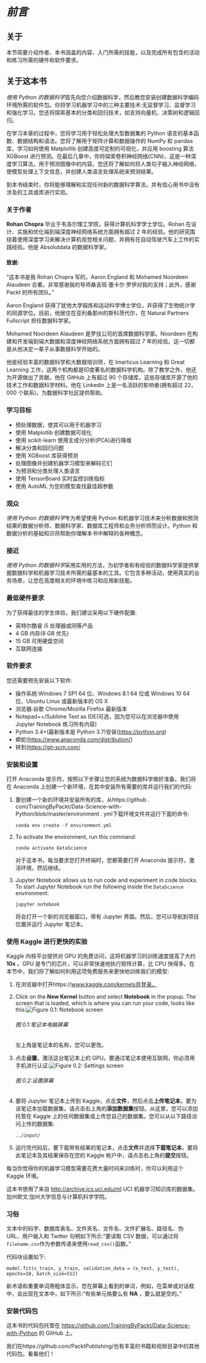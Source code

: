 

# *前言*

## 关于

本节简要介绍作者、本书涵盖的内容、入门所需的技能，以及完成所有包含的活动和练习所需的硬件和软件要求。

## 关于这本书

*使用 Python 的数据科学*首先向您介绍数据科学，然后教您安装创建数据科学编码环境所需的软件包。你将学习机器学习中的三种主要技术:无监督学习、监督学习和强化学习。您还将探索基本的分类和回归技术，如支持向量机、决策树和逻辑回归。

在学习本章的过程中，您将学习用于轻松处理大型数据集的 Python 语言的基本函数、数据结构和语法。您将了解用于矩阵计算和数据操作的 NumPy 和 pandas 库，学习如何使用 Matplotlib 创建高度可定制的可视化，并应用 boosting 算法 XGBoost 进行预测。在最后几章中，你将探索卷积神经网络(CNN)，这是一种深度学习算法，用于预测图像中的内容。您还将了解如何将人类句子输入神经网络，使模型处理上下文信息，并创建人类语言处理系统来预测结果。

到本书结束时，你将能够理解和实现任何新的数据科学算法，并有信心用书中没有涉及的工具或库进行实验。

### 关于作者

**Rohan Chopra** 毕业于韦洛尔理工学院，获得计算机科学学士学位。Rohan 在设计、实施和优化端到端深度神经网络系统方面拥有超过 2 年的经验。他的研究围绕着使用深度学习来解决计算机视觉相关问题，并拥有在自动驾驶汽车上工作的实践经验。他是 Absolutdata 的数据科学家。

#### 致谢:

“这本书是我 Rohan Chopra 写的，Aaron England 和 Mohamed Noordeen Alaudeen 合著。非常感谢我的导师桑吉班·塞卡尔·罗伊对我的支持；此外，感谢 Packt 的所有团队。”

Aaron England 获得了犹他大学锻炼和运动科学博士学位，并获得了生物统计学的同源学位。目前，他居住在亚利桑那州的斯科茨代尔，在 Natural Partners Fullscript 担任数据科学家。

Mohamed Noordeen Alaudeen 是罗技公司的首席数据科学家。Noordeen 在构建和开发端到端大数据和深度神经网络系统方面拥有超过 7 年的经验。这一切都是从他决定一辈子从事数据科学开始的。

他是经验丰富的数据科学和大数据培训师，在 Imarticus Learning 和 Great Learning 工作，这两个机构都是印度著名的数据科学机构。除了教学之外，他还为开源做出了贡献。他在 GitHub 上有超过 90 个存储库，这些存储库开源了他的技术工作和数据科学材料。他在 Linkedin 上是一名活跃的影响者(拥有超过 22，000 个联系)，为数据科学社区提供帮助。

### 学习目标

*   预处理数据，使其可以用于机器学习
*   使用 Matplotlib 创建数据可视化
*   使用 scikit-learn 使用主成分分析(PCA)进行降维
*   解决分类和回归问题
*   使用 XGBoost 库获得预测
*   处理图像并创建机器学习模型来解码它们
*   为预测和分类处理人类语言
*   使用 TensorBoard 实时监控训练指标
*   使用 AutoML 为您的模型查找最佳超参数

### 观众

*使用 Python 的数据科学*专为希望使用 Python 和机器学习技术来分析数据和预测结果的数据分析师、数据科学家、数据库工程师和业务分析师而设计。Python 和数据分析的基础知识将帮助你理解本书中解释的各种概念。

### 接近

*使用 Python 的数据科学*采用实用的方法，为初学者和有经验的数据科学家提供掌握数据科学和机器学习技术所需的最基本的工具。它包含多种活动，使用真实的业务场景，让您在高度相关的环境中练习和应用新技能。

### 最低硬件要求

为了获得最佳的学生体验，我们建议采用以下硬件配置:

*   英特尔酷睿 i5 处理器或同等产品
*   4 GB 内存(8 GB 优先)
*   15 GB 可用硬盘空间
*   互联网连接

### 软件要求

您还需要预先安装以下软件:

*   操作系统:Windows 7 SP1 64 位、Windows 8.1 64 位或 Windows 10 64 位、Ubuntu Linux 或最新版本的 OS X
*   浏览器:谷歌 Chrome/Mozilla Firefox 最新版本
*   Notepad++/Sublime Text as IDE(可选，因为您可以在浏览器中使用 Jupyter Notebook 练习所有内容)
*   Python 3.4+(最新版本是 Python 3.7)安装(https://python.org)
*   蟒蛇(https://www.anaconda.com/distribution/)
*   转到(https://git-scm.com/

### 安装和设置

打开 Anaconda 提示符，按照以下步骤让您的系统为数据科学做好准备。我们将在 Anaconda 上创建一个新环境，在其中安装所有需要的库并运行我们的代码:

1.  要创建一个新的环境并安装所有的库，从https://github . com/TrainingByPackt/Data-Science-with-Python/blob/master/environment . yml下载环境文件并运行下面的命令:

    ```
    conda env create -f environment.yml
    ```

2.  To activate the environment, run this command:

    ```
    conda activate DataScience
    ```

    对于这本书，每当要求您打开终端时，您都需要打开 Anaconda 提示符，激活环境，然后继续。

3.  Jupyter Notebook allows us to run code and experiment in code blocks. To start Jupyter Notebook run the following inside the `DataScience` environment:

    ```
    jupyter notebook
    ```

    将会打开一个新的浏览器窗口，带有 Jupyter 界面。然后，您可以导航到项目位置并运行 Jupyter 笔记本。

### 使用 Kaggle 进行更快的实验

Kaggle 内核平台提供对 GPU 的免费访问，这将机器学习的训练速度提高了大约 **10x** 。GPU 是专门的芯片，可以非常快速地执行矩阵计算，比 CPU 快得多。在本节中，我们将了解如何利用这项免费服务来更快地训练我们的模型:

1.  在浏览器中打开https://www.kaggle.com/kernels并登录。
2.  Click on the **New Kernel** button and select **Notebook** in the popup. The screen that is loaded, which is where you can run your code, looks like this:![Figure 0.1: Notebook screen](image/Image45375.jpg)

    ###### 图 0.1:笔记本电脑屏幕

    左上角是笔记本的名称，您可以更改。

3.  点击**设置**，激活这台笔记本上的 GPU。要通过笔记本使用互联网，你必须用手机进行认证:![Figure 0.2: Settings screen
    ](image/Image45383.jpg)

    ###### 图 0.2:设置屏幕

4.  要将 Jupyter 笔记本上传到 Kaggle，点击**文件**，然后点击**上传笔记本**。要为该笔记本加载数据集，请点击右上角的**添加数据集**按钮。从这里，您可以添加托管在 Kaggle 上的任何数据集或上传您自己的数据集。您可以从以下路径访问上传的数据集:

    ```
    ../input/
    ```

5.  运行完代码后，要下载带有结果的笔记本，点击**文件**并选择**下载笔记本**。要将此笔记本及其结果保存在您的 Kaggle 帐户中，请点击右上角的**提交**按钮。

每当你觉得你的机器学习模型需要花费大量时间来训练时，你可以利用这个 Kaggle 环境。

这本书使用了来自 http://archive.ics.uci.edu/ml UCI 机器学习知识库的数据集。加州欧文:加州大学信息与计算机科学学院。

### 习俗

文本中的码字、数据库表名、文件夹名、文件名、文件扩展名、路径名、伪 URL、用户输入和 Twitter 句柄如下所示:“要读取 CSV 数据，可以通过将`filename.csv`作为参数传递来使用`read_csv()`函数。”

代码块设置如下:

```
model.fit(x_train, y_train, validation_data = (x_test, y_test), 
epochs=10, batch_size=512)
```

新术语和重要单词用粗体显示。您在屏幕上看到的单词，例如，在菜单或对话框中，会出现在文本中，如下所示:“有些单元格要么有 **NA** ，要么就是空的。”

### 安装代码包

这本书的代码包托管在 https://github.com/TrainingByPackt/Data-Science-with-Python 的 GitHub 上。

我们在https://github.com/PacktPublishing/也有丰富的书籍和视频目录中的其他代码包。看看他们！